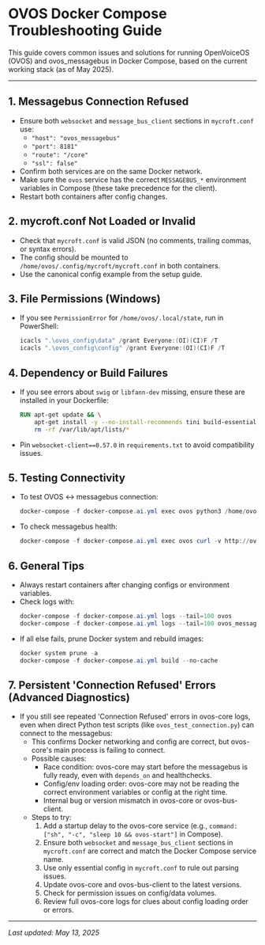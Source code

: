 # OVOS Docker Compose Troubleshooting Guide

This guide covers common issues and solutions for running OpenVoiceOS (OVOS) and ovos_messagebus in Docker Compose, based on the current working stack (as of May 2025).

---

## 1. Messagebus Connection Refused
- Ensure both `websocket` and `message_bus_client` sections in `mycroft.conf` use:
  - `"host": "ovos_messagebus"`
  - `"port": 8181"`
  - `"route": "/core"`
  - `"ssl": false"`
- Confirm both services are on the same Docker network.
- Make sure the `ovos` service has the correct `MESSAGEBUS_*` environment variables in Compose (these take precedence for the client).
- Restart both containers after config changes.

## 2. mycroft.conf Not Loaded or Invalid
- Check that `mycroft.conf` is valid JSON (no comments, trailing commas, or syntax errors).
- The config should be mounted to `/home/ovos/.config/mycroft/mycroft.conf` in both containers.
- Use the canonical config example from the setup guide.

## 3. File Permissions (Windows)
- If you see `PermissionError` for `/home/ovos/.local/state`, run in PowerShell:
  ```powershell
  icacls ".\ovos_config\data" /grant Everyone:(OI)(CI)F /T
  icacls ".\ovos_config\config" /grant Everyone:(OI)(CI)F /T
  ```

## 4. Dependency or Build Failures
- If you see errors about `swig` or `libfann-dev` missing, ensure these are installed in your Dockerfile:
  ```Dockerfile
  RUN apt-get update && \
      apt-get install -y --no-install-recommends tini build-essential libglib2.0-0 libsm6 libxext6 libxrender-dev swig libfann-dev && \
      rm -rf /var/lib/apt/lists/*
  ```
- Pin `websocket-client==0.57.0` in `requirements.txt` to avoid compatibility issues.

## 5. Testing Connectivity
- To test OVOS <-> messagebus connection:
  ```powershell
  docker-compose -f docker-compose.ai.yml exec ovos python3 /home/ovos/ovos_test_connection.py
  ```
- To check messagebus health:
  ```powershell
  docker-compose -f docker-compose.ai.yml exec ovos curl -v http://ovos_messagebus:8181/core
  ```

## 6. General Tips
- Always restart containers after changing configs or environment variables.
- Check logs with:
  ```powershell
  docker-compose -f docker-compose.ai.yml logs --tail=100 ovos
  docker-compose -f docker-compose.ai.yml logs --tail=100 ovos_messagebus
  ```
- If all else fails, prune Docker system and rebuild images:
  ```powershell
  docker system prune -a
  docker-compose -f docker-compose.ai.yml build --no-cache
  ```

## 7. Persistent 'Connection Refused' Errors (Advanced Diagnostics)
- If you still see repeated 'Connection Refused' errors in ovos-core logs, even when direct Python test scripts (like `ovos_test_connection.py`) can connect to the messagebus:
  - This confirms Docker networking and config are correct, but ovos-core's main process is failing to connect.
  - Possible causes:
    - Race condition: ovos-core may start before the messagebus is fully ready, even with `depends_on` and healthchecks.
    - Config/env loading order: ovos-core may not be reading the correct environment variables or config at the right time.
    - Internal bug or version mismatch in ovos-core or ovos-bus-client.
  - Steps to try:
    1. Add a startup delay to the ovos-core service (e.g., `command: ["sh", "-c", "sleep 10 && ovos-start"]` in Compose).
    2. Ensure both `websocket` and `message_bus_client` sections in `mycroft.conf` are correct and match the Docker Compose service name.
    3. Use only essential config in `mycroft.conf` to rule out parsing issues.
    4. Update ovos-core and ovos-bus-client to the latest versions.
    5. Check for permission issues on config/data volumes.
    6. Review full ovos-core logs for clues about config loading order or errors.

---

_Last updated: May 13, 2025_
